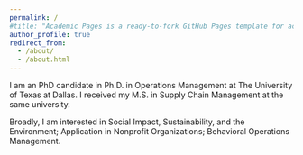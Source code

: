 ```yaml
---
permalink: /
#title: "Academic Pages is a ready-to-fork GitHub Pages template for academic personal websites"
author_profile: true
redirect_from: 
  - /about/
  - /about.html
---
```


I am an PhD candidate in Ph.D. in Operations Management at The University of Texas at Dallas. I received my M.S. in Supply Chain Management at the same university.

Broadly, I am interested in Social Impact, Sustainability, and the Environment; Application in Nonprofit Organizations; Behavioral Operations Management.
